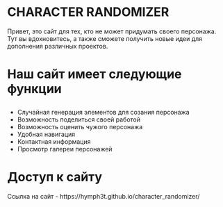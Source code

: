 <h1>CHARACTER RANDOMIZER</h1>
Привет, это сайт для тех, кто не может придумать своего персонажа. Тут вы вдохновитесь, а также сможете получить новые идеи для дополнения различных проектов.
<h1><p>Наш сайт имеет следующие функции</p></h1>
<ul>
  <li>Случайная генерация элементов для созания персонажа</li>
  <li>Возможность поделиться своей работой</li>
  <li>Возможность оценить чужого персонажа</li>
  <li>Удобная навигация</li>
  <li>Контактная информация</li>
  <li>Просмотр галереи персонажей</li>
</ul>
<h1>Доступ к сайту</h1>
Ссылка на сайт - https://hymph3t.github.io/character_randomizer/
